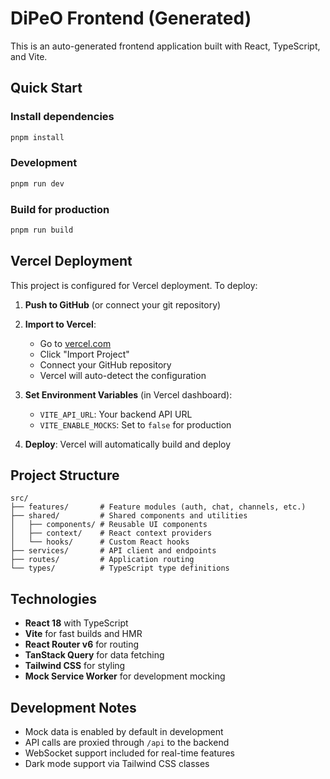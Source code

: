 # DiPeO Frontend (Generated)

This is an auto-generated frontend application built with React, TypeScript, and Vite.

## Quick Start

### Install dependencies
```bash
pnpm install
```

### Development
```bash
pnpm run dev
```

### Build for production
```bash
pnpm run build
```

## Vercel Deployment

This project is configured for Vercel deployment. To deploy:

1. **Push to GitHub** (or connect your git repository)

2. **Import to Vercel**:
   - Go to [vercel.com](https://vercel.com)
   - Click "Import Project"
   - Connect your GitHub repository
   - Vercel will auto-detect the configuration

3. **Set Environment Variables** (in Vercel dashboard):
   - `VITE_API_URL`: Your backend API URL
   - `VITE_ENABLE_MOCKS`: Set to `false` for production

4. **Deploy**: Vercel will automatically build and deploy

## Project Structure

```
src/
├── features/       # Feature modules (auth, chat, channels, etc.)
├── shared/         # Shared components and utilities
│   ├── components/ # Reusable UI components
│   ├── context/    # React context providers
│   └── hooks/      # Custom React hooks
├── services/       # API client and endpoints
├── routes/         # Application routing
└── types/          # TypeScript type definitions
```

## Technologies

- **React 18** with TypeScript
- **Vite** for fast builds and HMR
- **React Router v6** for routing
- **TanStack Query** for data fetching
- **Tailwind CSS** for styling
- **Mock Service Worker** for development mocking

## Development Notes

- Mock data is enabled by default in development
- API calls are proxied through `/api` to the backend
- WebSocket support included for real-time features
- Dark mode support via Tailwind CSS classes